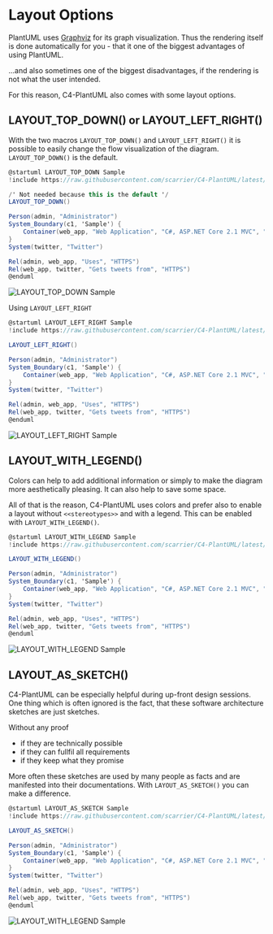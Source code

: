 # Layout Options

PlantUML uses [Graphviz](https://www.graphviz.org/) for its graph visualization. Thus the rendering itself is done automatically for you - that it one of the biggest advantages of using PlantUML.

...and also sometimes one of the biggest disadvantages, if the rendering is not what the user intended.

For this reason, C4-PlantUML also comes with some layout options.

## LAYOUT_TOP_DOWN() or LAYOUT_LEFT_RIGHT()

With the two macros `LAYOUT_TOP_DOWN()` and `LAYOUT_LEFT_RIGHT()` it is possible to easily change the flow visualization of the diagram. `LAYOUT_TOP_DOWN()` is the default.

```csharp
@startuml LAYOUT_TOP_DOWN Sample
!include https://raw.githubusercontent.com/scarrier/C4-PlantUML/latest/C4_Container.puml

/' Not needed because this is the default '/
LAYOUT_TOP_DOWN()

Person(admin, "Administrator")
System_Boundary(c1, 'Sample') {
    Container(web_app, "Web Application", "C#, ASP.NET Core 2.1 MVC", "Allows users to compare multiple Twitter timelines")
}
System(twitter, "Twitter")

Rel(admin, web_app, "Uses", "HTTPS")
Rel(web_app, twitter, "Gets tweets from", "HTTPS")
@enduml
```

![LAYOUT_TOP_DOWN Sample](http://www.plantuml.com/plantuml/png/xLXhRziw4ltkNy7hV6W3E8sJFfhDEaRzK1vOnmaiPRDtsy9Wf74iN9aKIBgkTzl_laD9PcGpMa7sRJvT1aWKSURCcI5r-FWa5HLgFejghqYFHrn8VDWhRRNQRm5CGWR46JZNpj0Rdz_WhzxDu6P4ziwJLaCaLosZa3rMnFIStkKmHNIl_ksGe-DQJVuHifWAEYDeHEUHyk2xwaJX8vi1KyJ7No3oPWj1u_imK5Dot6pcti_ezskGaZw26_u7oD7xPjvBWAyeUuo0_BT6iBc82bmjOpZdJAKUnqcFdDA0Bp0vCg6HXDhFF4n72Bx889AoahqFIKlUQ2ZxRJx0psSvjLeFVCu2AfRjzehV1ei2paqhmWQFTqbBtdQv240KlTSZ2YIWSWg1flcA3EYIprMr8OuuCXvqVh-vyyOTT-p-m_5wbxcK7wZ_nwFGoMOy7CVfzdivYobbmKA4IW4ZIip1dY0wko6T0Qdt-2pqYKkP9DTklPRE5JBXNFzfJT2E-3hCcO2WVKy5mtgUjWvrHvlq15050PeB4eJIdqiPSjOW322GH77o0EGRZS90MzL-0nOyfMZoNUNgtToE-pVtG_IB4r-k59yXhXvZXDsq7pZdtdXqTN7faGWcIhk8y76gSXvO-6uwAqAe-l5cZilNCCOCg6mG64Vq0QBzt8TGFplBtjR9sWoaacH-vO3wGS_8vu79vxJtQt44p6m44TKfosaOLqmKNSShJaUD5UZn6ZrJqhDwVP-iZFCTne-SQlAcB9N2AF2dRATuNzZXOKlYTtow8PJjpndyrzQXxcyV7jRNQe3S9eBF6cZ6SsETqRQx6gH-SD2kxvTYcCHiCDl6eAxLhOkV_EkLW_Qs2Tfzcc7hu40pB8UoUPOO6V0rz27W5_Z0nJR5nAoBi7OlwlCrDJ6sB2vYba7kNkHDulrjYgk5rQfmV_VI5cFp1IiWMXow7C9cM9h6HldkjYdVtQsLuDtknIj2Zeie5jCl1R2vtLKgss2Rikabsafli7lXYh5XeWg85eSkW2XXEAXKlj4svTER6pl7qUxr-p_WA5w55IpEenp39bcUoTCEcbn254Fb0nWw6tL8OFb-fhNauFCq309WN_i7ISUQprs9pzqpFgCIdz4pFeCIdq7canmNVHx3AUaG6IOxHCadQa45FYobWjaRDBaLuOoA9O48zC5FdX9lQXcIa16fiRI7EuzZBXGYvfnkWSSOWB9WqrTcU-jeINpE63v1G1GdgYJC5LF00hIbyo04vcCUpZSGomSUB1jwepyboOY7FesIk8opWwStSKAeWP0o359YVAwIPpvP3nx0DuXuh3D1I8fbsVRmVkkCt9lXk7knEhatJzuTV-oQVkTVdZCQTWPZo_33YVunXkxlhkTSv_gFZZwSTFisa6NujwHLlIieE1xhpuUpTji-l9kJhdrVaPYM6dGtJgGR5R5FpisFRxiVpWjFyl0ToJ4QZL-Ginc5Kl8d7VrJI3wT_Y_2sKoO8gflUn_FUytoEhyWPtksbzTvztkK-ollSZnmBfnXlpRLkY5DYhK87e45wTr1xSSPMMluluT6v4VjHsjZPhGp2vBEqiJ4P5TakofvtccZ4crjcAdeEgWnB08rJfXGafPzwVAAE9dGLzN3X725sv0qmxMRYZ8m_H20zCNpg5_O5xQoA8YmoNViV5SLEEUKnuQsaNTBe2ISYUScereX2_Cvs-GDs6x4hGWstsqhNqv-vygNXDlXsj1Gh7XxI3wdViMNVDll0NkSAOhKX2IBK4r3HjJBxGfz4xnW7-XjxFAssUJz7Pty226Hi36Ymf-62id8nie1MQIu-9JUbXxAD5KY5PrCjjyizd3HwrmDdL5kz_RkxKc___vFshsPEhx88ctIATzR_BKyLr-UqScgS8PhnldNBE962spzDATkMw2gtgkJ_7pDYrWL7aRGToUq8VuskTrbtoHKNVcDQqNnDraKoVuivam_vsNVE9KBVcxTU5s-SC0-YQEv9F5souGXMx1CkBQiwnWvPTz5lAzlRuOeYpdnFddVxPut_oJnDjdj9jvxpQGLABR9eL2nF-9vgd_oonJxByL6ApCEbbKs1NwLhcVmlrhNJHv5kfvrlxok5vF3bfqtQJ0BaK2ze_-6KWcgkC0RyCrDkt-4HYwTQILB--hxwPURMxaMy32cSOoMz_10Ed4SXNwogwpZgzvUWtJSspT3nqCN0UJupH6v_cTFztMYY2yacKiafGLGqwPeCfj7AjGXFPHR1OAeS0OHnf98yMT6yhLAEn4dCyFEsWYYLN9FjEuaI1tlqlDkNRJIHgRt2UO2bCH_GV_Hryzvbq_0Wlai-Xy0 "LAYOUT_TOP_DOWN Sample")

Using `LAYOUT_LEFT_RIGHT`

```csharp
@startuml LAYOUT_LEFT_RIGHT Sample
!include https://raw.githubusercontent.com/scarrier/C4-PlantUML/latest/C4_Container.puml

LAYOUT_LEFT_RIGHT()

Person(admin, "Administrator")
System_Boundary(c1, 'Sample') {
    Container(web_app, "Web Application", "C#, ASP.NET Core 2.1 MVC", "Allows users to compare multiple Twitter timelines")
}
System(twitter, "Twitter")

Rel(admin, web_app, "Uses", "HTTPS")
Rel(web_app, twitter, "Gets tweets from", "HTTPS")
@enduml
```

![LAYOUT_LEFT_RIGHT Sample](http://www.plantuml.com/plantuml/png/xLfjRziu4lwkNy5rFgG1dCP9NvhD9SRwHMc2Svp0KYwtrnO6ROrZOMLI8Ecwlcl_-mrbcP7D28BaDfzM1c9Pd7dccI7ry0NvGoegr7mMEVkamoCk9Dxi5LwEyri0av01SNlkZTltXvUt-ATpsxiTaBtBv78GoLFBA6IF9J5zjtFLNo5wr_znoV69uyY_GXPJGMS4ZUWyKZvyKwqeV6GpO8gCyG-8hDb2qFWX3DIKd3GQcUSp-kq6fAIFu8N_1NByhf7r4Z1Mb3r6GFxd4BmyH0MkbZ5SSgPM7YT9YvpIW2ymEJAXaGJdHnQc9GHVf119MSdU--HAdcWe-sasm8zdEPsVZ_YS1LGicyqrloqMEPmRLeGj7c-JAtdQvY80aVTSzoYGWCef19hcFkdH9P-hSbqSSMJSQ_rvU-yFMzxG-wVhTwuoAO_e-Az7ePDDURYks-vsCXPJoeA529K2HfIOWpr0T7PzEWDIw_1PE2OUPPBSU3LdDLR8X7FzTJxXUlpeC1S2WkO35GphUNP-f1kQf2E0AWZGN90WbEEvb25dTS800aaK9oCWNsaK1jhA-GrOy9IYoNUTgtzxD-pUFlJHBqvykL8S6OUwZn5ssxxdNlh3mVN7Avz4C57QHOIFKvNnmCAtLwCYXB8lR-guV0L3p83AEe5XH4SG7MHUXDh5HVgqHZP689KazIi6r3TwH3uFJ3wjMh_aHy3C1X1HdRASXd79HD5rkEPqN5-3dcpGCoMzgDKEoDeuss3yo9acRyfIAeo2yPJj5EypEpewb_WUdsq9PVDJ2l_b_4YtDu-EQXirG6uJmMTrDEEPlavfsqrrKZiyRDOE2Z5COZQORMDGD-hMnbV-LUgGUDi4xJRDyFpmK3CiXh9v5XWPy0tqFk0REEAYIZ4nwsAioaLzjgOcHiNY8cOnvAv5tYRUhL9SBQnMXRkxbpOVcozOFj6Sq3P48SFYDBRATr-bVFTtLeBtknSl3pdEevXFtmOev7PVgcozAcNJKxILNc_tmkLZmqJb4yq9NG2Hmx1Ngdo3AkNJYnixny7FgLyEE8fNVWLpyx0nYaaMP_AqWYPN4CLGUWE6paOT4bX-a6ejEVmq3OC0s9VkOTAmuNDVu7F_ZC-Wm6VmZ4-lmAUN-YJRnJ6FuOoqY0oJ5QBa4xMW0c-MKi7iDPhSYN16nP9017hZ9y-8FxKCISY8r5ZQmvl7CHSA4JDETy1Z341PiEqhqxLrj2HZpXZUGK0K9weWp3LJm0AqfVCW13R6FDol89OZ7YphUg4_9KcFXsCQ9N4PPuTFJ-A4K1qXPHYiYF6vIkxvP3Du05yXuh7E124fbgNgvltE7NYt_M7xuthdtZXzU_AXRThTV_lkeD_g3It3zwVwOmozFptVlScq7n-_FsrtRI3ByFVaAdjMaBCzrgyFPysclNatErtxl28nBJHeR-r8jofYxvmR7zwqtr_cxkJX6v9ZD1g-86VJ2uNaJrlwaqj-DVnVXBCPC7bKttG-N7OQnNL-GSxsQ2-ky-xdA0_N_jMmvtvq-rrdgdL3cXIT21w11Qkp0-Vx1TcuyBUFHkIxy_ryQsGqKmko6gM9YSakptPTygpJLYMQsZ1LqKrGOvW7QfmmeIGj-z1bdxYfq9VLmuHmYTEGLOQR9nK5OFec03aMpwD-Pf_PsY8dmZRVeVjDbU1iAuzDtaQkb41XE1FFItgrH1OoSR39ss1LYTiHBBvLArzCVjVA5uQhVcneA9OyFIIVLdxvXtpLru0TpXH5QaAIHQYc8IFgvLQ5OnCyPnteRwtogYpo_e5EumWXaR0nec8y3HMIaVMr0x98SFNTwhJqIAvI9LBHoQJwOh63arxhkkyECgktjszEkzrtFsdrPkhu8fEqIQTuRL5-UlvxUaOdgy8fhkddNpE96osmzTFikcs1AdkkJhBZDIjYPNZOWbwPqBRuM-IgoxwLK7dbDwubnTzaaIVxivWpVP-LVUDKAFZPUUDLySG11oIEvfB4rQO9GpPdcl1iMTSnCig-YtZVtDtsKHOpudtwhjs-RFmayJRPxIRUUutaob5iaqEkOd_0_LJtz9Sfzj-AZLPMFnYhT0ZyAbrFuN-rhfiyB5stUBoyhkUGSwn_672ST0DAWrc8Z6ej_HrA9QZY0e_4jrVnu-CwsVVeB8vW_s3r3cVci0MCXZIE4US1HgGLnr4uJjQNDNpKsQkJbdVtkk_ww2A0dBm-9ZV_wkYsLXJnXIHpYMoq5Ee4jCZDvf4AjOpwABmA157X32AC9P7RZvJTAxLgH9pK31kT0KJhh9vetKkGEjwLxzzvQAMDJEiJp4TG4d-2_j87qLcNFu05yrdqVm00 "LAYOUT_LEFT_RIGHT Sample")

## LAYOUT_WITH_LEGEND()

Colors can help to add additional information or simply to make the diagram more aesthetically pleasing.
It can also help to save some space.

All of that is the reason, C4-PlantUML uses colors and prefer also to enable a layout without `<<stereotypes>>` and with a legend.
This can be enabled with `LAYOUT_WITH_LEGEND()`.

```csharp
@startuml LAYOUT_WITH_LEGEND Sample
!include https://raw.githubusercontent.com/scarrier/C4-PlantUML/latest/C4_Container.puml

LAYOUT_WITH_LEGEND()

Person(admin, "Administrator")
System_Boundary(c1, 'Sample') {
    Container(web_app, "Web Application", "C#, ASP.NET Core 2.1 MVC", "Allows users to compare multiple Twitter timelines")
}
System(twitter, "Twitter")

Rel(admin, web_app, "Uses", "HTTPS")
Rel(web_app, twitter, "Gets tweets from", "HTTPS")
@enduml
```

![LAYOUT_WITH_LEGEND Sample](https://www.plantuml.com/plantuml/png/0/tLh_Szes5F-Tk_mF6kaTQPgK9EtQB2DS2JXDReHmu2phsXqdR06-6ScJv5AszN_Vast0-0lOG7FRdBi0rjFxlCzxalNqv7T2OYxTiOsQjG_t3thlyLQ_wJMrzrghWRfuxDYaK4BrryTj6rFvSDVSWvyZAHrnKIuFBJbo-oyDDYvZarkOVhPTnoqlIIlvEhCP5-hR_jfBzVXkQBC-jj4phQdTQIszTtqF_-htpViEkaJ5_MllAeO4VOCpo-ctUbCB2PvuLz6tjYkdjaM76vYhQ_MRbcz4z_PN3LIVdYa1yRj57Spn69baW5rRwkIBhDdMa8u9bSY0VuGl2quuTXujKuxGsSb9k66ClzmH8V2GTAq_2Jhz_cIvOvCC2JMl63S9z_oE9CTKG2EW90XYu_SXPourCmXVCofziRZ3bwtWn92O3cs2_jeh8BYwm90mENM8KkARVkOtYH4ssGGyZWRO5cIly3NYConn7ujTgAfnpYOpFJwJ_JVUvTzQ48pTdkDyJM5QgVIL6p6VLgjpKwFsfDX_4eD_xLt-xN0m4nhKU2NW9J4YPc1U2JNnbBaonnXsE3E8wNA2RcuRMg-hQntjNl_GrWwUxnL6bacGcDiDuZ0QvZqY_OC7IQtRw_wawVKRfM3XhtvamErhcdRLg8T5HfYQ4sv9IIYCHvSaJ23bgHOU4rIiix5bm9EA2dJNXHdiJoOqO4nzL0PCJJ25TCc9MNt4d48uBYfbrL15TKwm92Q8SsHQmd25i1WzGfGGKo39K9-WpzYsJ2MLYRP-t-urxXzRYhLaZgU3ISd0T4kD5L2VIKzJkzPxdTltD_h1SxHNiCb0AbtS6exaIbKb61RUEBH8daUkI_zmcUSAbtggPsgc1y_00LWSeMSsxXCRU7t7YNGvHQN5D2zUNfPU-08lIaMqD1cmGD3cAV7jdK7aWOLFDVGoe7-Y5G6JwWBkH1x8BqhLZt1NwNbH-grILcBLxCOgRtQ8ZTKlCRASJRoxY3DewWKSJu6Sz-Kin7OUuyjY4LW7ag7xipxe0XqU-jqE3sC3OXDeIOmHtTY4JxHSzYCGzN_rewzwvlfoEMag91jyy6p0sLWPnq8ZqMSIQpb2nUFZQbKPdSqTYJfyOrUXp3oLXfRkVhNkvgLKgHmVPwUK1f6BLmfaEcYBm0EgptZkSEM9rYgKV67R86eRKmHVvepUpdWcGwU3DtA7Jorv-MBOs3fu6s2o2NqAQiamksAN3loGczn3En-rXwrvvKPqlZqfvvknIWTjvgQbKi9yn9fRyze04pBLfw2M3BChTkd0dTpal2m-7xlErjGs0LLxYoTXbmAqCuQB7J2w8RP3kDWkLmTTI-kLIeRL3tJy4RR69g6_DOxL_KmUKCeULYfxoAUiir9P9v-ovafbpIHbgcPcC8TSe1eIbhSX4smW9nXKYgcGPFnIkR_DhJ7iiH2nYIfxYGkaZsAIoA98A6LUbwxhE8nBLK1Pz6eJvW04fcQqimWsnlOKjloKmZUW1vjckGxdbaeW1CBODIr23Q2YVIPyscVcz4ZjtqV86tQMWMqFc39wlBZZU1OTWKwX2YLA08QUzvqDbj5DyfdOpF7gVf9WvPcjAgHjhTEzR_MkteUhcUUlpzvUXSkUsY-wrcdLchqayJVdwYyitltGrRMxPQdJqpVdLur4fKdYFtZNfXNLnFAQciQC-iMrvHfQK9ECLult2ckQe-NFg3z18bnyEtdxwkhDzQeQ8Fa2bb5izvx4shIuHim-hwc_LMRxa-8RMniP9n4ZNzNVNjTFCldsIQnD6zxPV3ihMl-RNRkmyT_lsQqgsl6ZhSIYjkqTSlWbrht2tnMlR7oHS6PKFJpq3qGE3ojbJwgA_bOzee-FAl8V0q5hX6yrM8lynhIvN4Mpw2mhI_DYI3vOwa0URFNP9QPAMh2sRfSajJthujNYfJAjVrVLNESFI2nGkDww9aT9H56rIY8CdepsYNwYWK16u5NGFUsBp4molXnimZO1CXVZF5Oasz7rHb9cslF7I3wsYIYvc6O0NWMzMMotOhkps6v9lT6F4v-VlEukk36O4Daut6wZs-WdnpUPvcx22vXaLO3NSiuNtvqT_cdg5DNXbY2zzUU0gKTsnOMQsIvzvTbVC2MsGVHLnD4stgJM8Rl15eKd9vfOSWJxHlc4srPZZfwsKTKZsz1DTg4_GYV31fLWyLm8SsDamIPNWdk33ie9dbxuvX-3beNF5H8fF1XikvkjGzfOksrfdUNDvEjNvut6zplTJCxz6dfP8sk-k_ogHgf8BE-DiqjulsDjhlxViFp_dAy7hN6dL1VJ5VrFalhvqo_XTOoWL9kOesH_1K0jSk4ndM-LNMVVkbmgkvsHTJcRoMkCJig6PcvDoWoUtAkf1gv9ORwvMtUMwCofRfLrpBKa91w5fCTPeH1iPB4vjjHnHarzMaB2kif0Io6Q2XcdHwZalv1RUex-2jvWd0t-2UdtiEE0daVIHpN7iI4ZKFX5PTp-4QfrsozRcWvT8BndBq_HtSzrrLQpRJOHo1LgQOUSms1ZzVOd6hksj5GseK_KYtWSIMjCODqb0cpx6bXt8Fr6q1E8GQCwkfcnMfZr8A0dVDxeUhiBKafethfGyvv8C6D2r8SwUGXtUGTkTSVsFm00 "LAYOUT_WITH_LEGEND Sample")


## LAYOUT_AS_SKETCH()

C4-PlantUML can be especially helpful during up-front design sessions.
One thing which is often ignored is the fact, that these software architecture sketches are just sketches.

Without any proof

* if they are technically possible
* if they can fullfil all requirements
* if they keep what they promise

More often these sketches are used by many people as facts and are manifested into their documentations.
With `LAYOUT_AS_SKETCH()` you can make a difference.

```csharp
@startuml LAYOUT_AS_SKETCH Sample
!include https://raw.githubusercontent.com/scarrier/C4-PlantUML/latest/C4_Container.puml

LAYOUT_AS_SKETCH()

Person(admin, "Administrator")
System_Boundary(c1, 'Sample') {
    Container(web_app, "Web Application", "C#, ASP.NET Core 2.1 MVC", "Allows users to compare multiple Twitter timelines")
}
System(twitter, "Twitter")

Rel(admin, web_app, "Uses", "HTTPS")
Rel(web_app, twitter, "Gets tweets from", "HTTPS")
@enduml
```

![LAYOUT_WITH_LEGEND Sample](https://www.plantuml.com/plantuml/png/0/tLh_Szes5F-Tk_mF6kaTQPgK9EtQB2DS2JXDReHmu2phsXqdR06-6ScJv5AszN_Vast0-0lOG7FRdBi0rjFxlCzxalNqv7T2OYxTiOsQjG_t3thlyLQ_wJMrzrghWRfuxDYaK4BrryTj6rFvSDVSWvyZAHrnKIuFBJbo-oyDDYvZarkOVhPTnoqlIIlvEhCP5-hR_jfBzVXkQBC-jj4phQdTQIszTtqF_-htpViEkaJ5_MllAeO4VOCpo-ctUbCB2PvuLz6tjYkdjaM76vYhQ_MRbcz4z_PN3LIVdYa1yRj57Spn69baW5rRwkIBhDdMa8u9bSY0VuGl2quuTXujKuxGsSb9k66ClzmH8V2GTAq_2Jhz_cIvOvCC2JMl63S9z_oE9CTKG2EW90XYu_SXPourCmXVCofziRZ3bwtWn92O3cs2_jeh8BYwm90mENM8KkARVkOtYH4ssGGyZWRO5cIly3NYConn7ujTgAfnpYOpFJwJ_JVUvTzQ48pTdkDyJM5QgVIL6p6VLgjpKwFsfDX_4eD_xLt-xN0m4nhKU2NW9J4YPc1U2JNnbBaonnXsE3E8wNA2RcuRMg-hQntjNl_GrWwUxnL6bacGcDiDuZ0QvZqY_OC7IQtRw_wawVKRfM3XhtvamErhcdRLg8T5HfYQ4sv9IIYCHvSaJ23bgHOU4rIiix5bm9EA2dJNXHdiJoOqO4nzL0PCJJ25TCc9MNt4d48uBYfbrL15TKwm92Q8SsHQmd25i1WzGfGGKo39K9-WpzYsJ2MLYRP-t-urxXzRYhLaZgU3ISd0T4kD5L2VIKzJkzPxdTltD_h1SxHNiCb0AbtS6exaIbKb61RUEBH8daUkI_zmcUSAbtggPsgc1y_00LWSeMSsxXCRU7t7YNGvHQN5D2zUNfPU-08lIaMqD1cmGD3cAV7jdK7aWOLFDVGoe7-Y5G6JwWBkH1x8BqhLZt1NwNbH-grILcBLxCOgRtQ8ZTKlCRASJRoxY3DewWKSJu6Sz-Kin7OUuyjY4LW7ag7xipxe0XqU-jqE3sC3OXDeIOmHtTY4JxHSzYCGzN_rewzwvlfoEMag91jyy6p0sLWPnq8ZqMSIQpb2nUFZQbKPdSqTYJfyOrUXp3oLXfRkVhNkvgLKgHmVPwUK1f6BLmfaEcYBm0EgptZkSEM9rYgKV67R86eRKmHVvepUpdWcGwU3DtA7Jorv-MBOs3fu6s2o2NqAQiamksAN3loGczn3En-rXwrvvKPqlZqfvvknIWTjvgQbKi9yn9fRyze04pBLfw2M3BChTkd0dTpal2m-7xlErjGs0LLxYoTXbmAqCuQB7J2w8RP3kDWkLmTTI-kLIeRL3tJy4RR69g6_DOxL_KmUKCeULYfxoAUiir9P9v-ovafbpIHbgcPcC8TSe1eIbhSX4smW9nXKYgcGPFnIkR_DhJ7iiH2nYIfxYGkaZsAIoA98A6LUbwxhE8nBLK1Pz6eJvW04fcQqimWsnlOKjloKmZUW1vjckGxdbaeW1CBODIr23Q2YVIPyscVcz4ZjtqV86tQMWMqFc39wlBZZU1OTWKwX2YLA08QUzvqDbj5DyfdOpF7gVf9WvPcjAgHjhTEzR_MkteUhcUUlpzvUXSkUsY-wrcdLchqayJVdwYyitltGrRMxPQdJqpVdLur4fKdYFtZNfXNLnFAQciQC-iMrvHfQK9ECLult2ckQe-NFg3z18bnyEtdxwkhDzQeQ8Fa2bb5izvx4shIuHim-hwc_LMRxa-8RMniP9n4ZNzNVNjTFCldsIQnD6zxPV3ihMl-RNRkmyT_lsQqgsl6ZhSIYjkqTSlWbrht2tnMlR7oHS6PKFJpq3qGE3ojbJwgA_bOzee-FAl8V0q5hX6yrM8lynhIvN4Mpw2mhI_DYI3vOwa0URFNP9QPAMh2sRfSajJthujNYfJAjVrVLNESFI2nGkDww9aT9H56rIY8CdepsYNwYWK16u5NGFUsBp4molXnimZO1CXVZF5Oasz7rHb9cslF7I3wsYIYvc6O0NWMzMMotOhkps6v9lT6F4v-VlEukk36O4Daut6wZs-WdnpUPvcx22vXaLO3NSiuNtvqT_cdg5DNXbY2zzUU0gKTsnOMQsIvzvTbVC2MsGVHLnD4stgJM8Rl15eKd9vfOSWJxHlc4srPZZfwsKTKZsz1DTg4_GYV31fLWyLm8SsDamIPNWdk33ie9dbxuvX-3beNF5H8fF1XikvkjGzfOksrfdUNDvEjNvut6zplTJCxz6dfP8sk-k_ogHgf8BE-DiqjulsDjhlxViFp_dAy7hN6dL1VJ5VrFalhvqo_XTOoWL9kOesH_1K0jSk4ndM-LNMVVkbmgkvsHTJcRoMkCJig6PcvDoWoUtAkf1gv9ORwvMtUMwCofRfLrpBKa91w5-0jnXKAmZSNcs5A76JNrQGa9goe37OLe8cIS7g6I_pfkwJdwAtX_SJRq9wJVmuu3UXv97zKSnuPyGA4NbMdxHwZMRRziQJfqWU2UlJn5Tp_NLLlDjjb485UeXHqo3eEDrRkVQEpQqbAvX3vHh-5n9AqnWLMN2B3jQs3TWVGRGKyW1etgu6R6Qc7MWu2Uy7cZw-qkI2cXUUj2pNiYmOm9KH_gt27SvHqurHtR_m00 "LAYOUT_WITH_LEGEND Sample")
